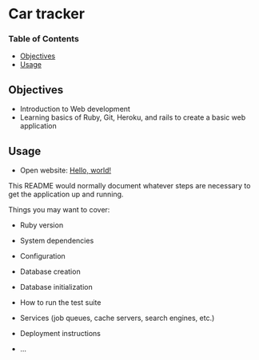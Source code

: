 # Car tracker

### Table of Contents
  * [Objectives](#objectives)
  * [Usage](#usage)
  
## Objectives
  * Introduction to Web development
  * Learning basics of Ruby, Git, Heroku, and rails to create a basic web application
  
## Usage
  * Open website: <a href="https://evening-brook-82768.herokuapp.com/" target="_blank">Hello, world!</a>
  
This README would normally document whatever steps are necessary to get the
application up and running.

Things you may want to cover:

* Ruby version

* System dependencies

* Configuration

* Database creation

* Database initialization

* How to run the test suite

* Services (job queues, cache servers, search engines, etc.)

* Deployment instructions

* ...
